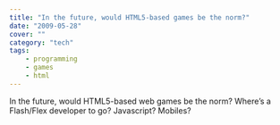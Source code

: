 ```yaml
---
title: "In the future, would HTML5-based games be the norm?"
date: "2009-05-28"
cover: ""
category: "tech"
tags:
    - programming
    - games
    - html
---
```


In the future, would HTML5-based web games be the norm? Where’s a Flash/Flex developer to go? Javascript? Mobiles?
